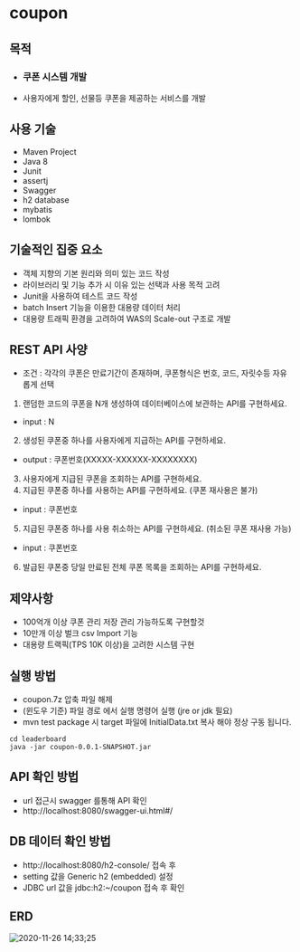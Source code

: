 # coupon
목적
---
- ### 쿠폰 시스템 개발
- 사용자에게 할인, 선물등 쿠폰을 제공하는 서비스를 개발

사용 기술
---
- Maven Project
- Java 8
- Junit
- assertj
- Swagger
- h2 database
- mybatis
- lombok

기술적인 집중 요소
---
- 객체 지향의 기본 원리와 의미 있는 코드 작성
- 라이브러리 및 기능 추가 시 이유 있는 선택과 사용 목적 고려
- Junit을 사용하여 테스트 코드 작성
- batch Insert 기능을 이용한 대용량 데이터 처리
- 대용량 트래픽 환경을 고려하여 WAS의 Scale-out 구조로 개발

REST API 사양
---
- 조건 : 각각의 쿠폰은 만료기간이 존재하며, 쿠폰형식은 번호, 코드, 자릿수등 자유롭게 선택
1. 랜덤한 코드의 쿠폰을 N개 생성하여 데이터베이스에 보관하는 API를 구현하세요.
- input : N
2. 생성된 쿠폰중 하나를 사용자에게 지급하는 API를 구현하세요.
- output : 쿠폰번호(XXXXX-XXXXXX-XXXXXXXX)
3. 사용자에게 지급된 쿠폰을 조회하는 API를 구현하세요.
4. 지급된 쿠폰중 하나를 사용하는 API를 구현하세요. (쿠폰 재사용은 불가)
- input : 쿠폰번호
5. 지급된 쿠폰중 하나를 사용 취소하는 API를 구현하세요. (취소된 쿠폰 재사용 가능)
- input : 쿠폰번호
6. 발급된 쿠폰중 당일 만료된 전체 쿠폰 목록을 조회하는 API를 구현하세요.

제약사항
---
- 100억개 이상 쿠폰 관리 저장 관리 가능하도록 구현할것
- 10만개 이상 벌크 csv Import 기능
- 대용량 트랙픽(TPS 10K 이상)을 고려한 시스템 구현

실행 방법
---
- coupon.7z 압축 파일 해제
- (윈도우 기준) 파일 경로 에서 실행 명령어 실행 (jre or jdk 필요)
- mvn test package 시 target 파일에 InitialData.txt 복사 해야 정상 구동 됩니다.
```
cd leaderboard
java -jar coupon-0.0.1-SNAPSHOT.jar
```

API 확인 방법
---
- url 접근시 swagger 를통해 API 확인
- http://localhost:8080/swagger-ui.html#/ 

DB 데이터 확인 방법
---
- http://localhost:8080/h2-console/ 접속 후
- setting 값을 Generic h2 (embedded) 설정
- JDBC url 값을 jdbc:h2:~/coupon 접속 후 확인

ERD
---
![2020-11-26 14;33;25](https://user-images.githubusercontent.com/61732452/100312008-7405e080-2ff4-11eb-9243-ea98c4ef79a8.PNG)
